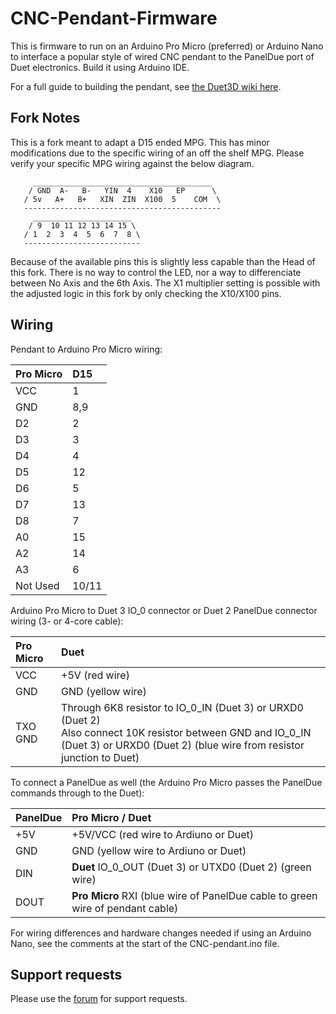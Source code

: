 # CNC-Pendant-Firmware

This is firmware to run on an Arduino Pro Micro (preferred) or Arduino Nano to interface a popular style of wired CNC pendant to the PanelDue port of Duet electronics. Build it using Arduino IDE. 

For a full guide to building the pendant, see [the Duet3D wiki here](https://docs.duet3d.com/en/User_manual/Connecting_hardware/IO_CNC_Pendant).

## Fork Notes

This is a fork meant to adapt a D15 ended MPG. This has minor modifications due to the specific wiring of an off the shelf MPG. Please verify your specific MPG wiring
against the below diagram. 
```
     ________________________________________
    / GND  A-   B-   YIN  4    X10   EP      \
   / 5v   A+   B+   XIN  ZIN  X100  5    COM  \
   --------------------------------------------
     ______________________
    / 9  10 11 12 13 14 15 \
   / 1  2  3  4  5  6  7  8 \
   --------------------------
```

Because of the available pins this is slightly less capable than the Head of this fork. There is no way to control the LED, nor a way to differenciate between No Axis
and the 6th Axis. The X1 multiplier setting is possible with the adjusted logic in this fork by only checking the X10/X100 pins.

## Wiring

Pendant to Arduino Pro Micro wiring:

| Pro Micro | D15     |
|:----------|:--------|
| VCC       | 1       |
| GND       | 8,9     |
| D2        | 2       |
| D3        | 3       |
| D4        | 4       |
| D5        | 12      |
| D6        | 5       |
| D7        | 13      |
| D8        | 7       |
| A0        | 15      |
| A2        | 14      |
| A3        | 6       |
| Not Used  | 10/11   |

Arduino Pro Micro to Duet 3 IO_0 connector or Duet 2 PanelDue connector wiring (3- or 4-core cable):

| Pro Micro | Duet |
|:----------|:-----|
| VCC       | +5V (red wire) |
| GND       | GND (yellow wire) |
| TXO<br>GND | Through 6K8 resistor to IO_0_IN (Duet 3) or URXD0 (Duet 2)<br>Also connect 10K resistor between GND and IO_0_IN (Duet 3) or URXD0 (Duet 2) (blue wire from resistor junction to Duet) |

To connect a PanelDue as well (the Arduino Pro Micro passes the PanelDue commands through to the Duet):

| PanelDue | Pro Micro / Duet |
|:---------|:-----------------|
| +5V      | +5V/VCC (red wire to Ardiuno or Duet) |
| GND      | GND (yellow wire to Ardiuno or Duet) |
| DIN      | **Duet** IO_0_OUT (Duet 3) or UTXD0 (Duet 2) (green wire) |
| DOUT     | **Pro Micro** RXI (blue wire of PanelDue cable to green wire of pendant cable) |

For wiring differences and hardware changes needed if using an Arduino Nano, see the comments at the start of the CNC-pendant.ino file.

## Support requests

Please use the [forum](https://forum.duet3d.com) for support requests.
